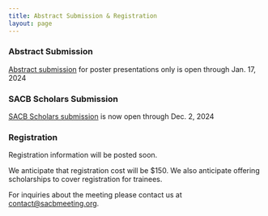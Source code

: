 ```yaml
---
title: Abstract Submission & Registration
layout: page
---
```


### Abstract Submission

[Abstract submission](https://forms.gle/ArHFcKNvtM5DeQDEA) for poster presentations only is open through Jan. 17, 2024

### SACB Scholars Submission

[SACB Scholars submission](https://forms.gle/MjJjLuBP6D2ZhBHG8) is now open through Dec. 2, 2024

### Registration

Registration information will be posted soon.

We anticipate that registration cost will be $150. We also anticipate offering scholarships to cover registration for trainees.




For inquiries about the meeting please contact us at [contact@sacbmeeting.org](mailto:contact@sacbmeeting.org).
